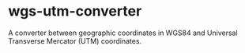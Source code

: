 wgs-utm-converter
=================

A converter between geographic coordinates in WGS84 and Universal Transverse Mercator (UTM) coordinates.
